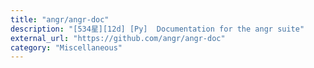 ```yaml
---
title: "angr/angr-doc"
description: "[534星][12d] [Py]  Documentation for the angr suite"
external_url: "https://github.com/angr/angr-doc"
category: "Miscellaneous"
---
```

